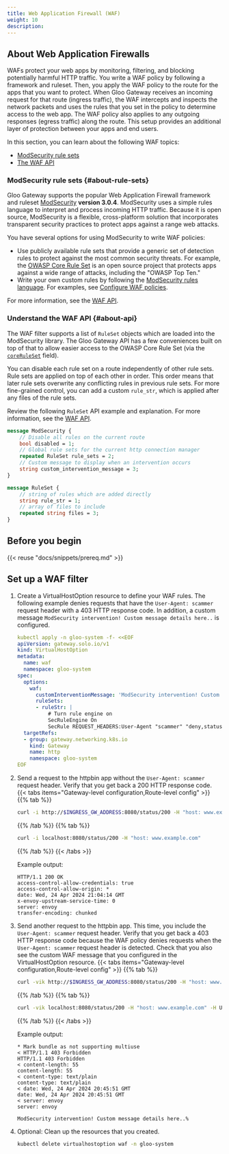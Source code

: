 ```yaml
---
title: Web Application Firewall (WAF)
weight: 10
description: 
---
```


## About Web Application Firewalls

WAFs protect your web apps by monitoring, filtering, and blocking potentially harmful HTTP traffic. You write a WAF policy by following a framework and ruleset. Then, you apply the WAF policy to the route for the apps that you want to protect. When Gloo Gateway receives an incoming request for that route (ingress traffic), the WAF intercepts and inspects the network packets and uses the rules that you set in the policy to determine access to the web app. The WAF policy also applies to any outgoing responses (egress traffic) along the route. This setup provides an additional layer of protection between your apps and end users.

In this section, you can learn about the following WAF topics:
* [ModSecurity rule sets](#about-rule-sets)
* [The WAF API](#about-api)

### ModSecurity rule sets {#about-rule-sets}

Gloo Gateway supports the popular Web Application Firewall framework and ruleset [ModSecurity](https://www.github.com/SpiderLabs/ModSecurity) **version 3.0.4**. ModSecurity uses a simple rules language to interpret and process incoming HTTP traffic. Because it is open source, ModSecurity is a flexible, cross-platform solution that incorporates transparent security practices to protect apps against a range web attacks. 

You have several options for using ModSecurity to write WAF policies:
* Use publicly available rule sets that provide a generic set of detection rules to protect against the most common security threats. For example, the [OWASP Core Rule Set](https://github.com/coreruleset/coreruleset) is an open source project that protects apps against a wide range of attacks, including the "OWASP Top Ten."
* Write your own custom rules by following the [ModSecurity rules language](https://github.com/owasp-modsecurity/ModSecurity/wiki/Reference-Manual-(v3.x)). For examples, see [Configure WAF policies](#config).

For more information, see the [WAF API](https://docs.solo.io/gloo-edge/latest/reference/api/github.com/solo-io/gloo/projects/gloo/api/v1/enterprise/options/waf/waf.proto.sk/).

### Understand the WAF API {#about-api}

The WAF filter supports a list of `RuleSet` objects which are loaded into the ModSecurity library. The Gloo Gateway API has a few conveniences built on top of that to allow easier access to the OWASP Core Rule Set (via the [`coreRuleSet`](https://docs.solo.io/gloo-edge/latest/reference/api/github.com/solo-io/gloo/projects/gloo/api/v1/enterprise/options/waf/waf.proto.sk/#coreruleset) field). 

You can disable each rule set on a route independently of other rule sets. Rule sets are applied on top of each other in order. This order means that later rule sets overwrite any conflicting rules in previous rule sets. For more fine-grained control, you can add a custom `rule_str`, which is applied after any files of the rule sets.

Review the following `RuleSet` API example and explanation. For more information, see the [WAF API](https://docs.solo.io/gloo-edge/latest/reference/api/github.com/solo-io/gloo/projects/gloo/api/v1/enterprise/options/waf/waf.proto.sk/).

```proto
message ModSecurity {
    // Disable all rules on the current route
    bool disabled = 1;
    // Global rule sets for the current http connection manager
    repeated RuleSet rule_sets = 2;
    // Custom message to display when an intervention occurs
    string custom_intervention_message = 3;
}

message RuleSet {
    // string of rules which are added directly
    string rule_str = 1;
    // array of files to include
    repeated string files = 3;
}
```

## Before you begin

{{< reuse "docs/snippets/prereq.md" >}}

## Set up a WAF filter

1. Create a VirtualHostOption resource to define your WAF rules. The following example denies requests that have the `User-Agent: scammer` request header with a 403 HTTP response code. In addition, a custom message `ModSecurity intervention! Custom message details here..` is configured.
   ```yaml
   kubectl apply -n gloo-system -f- <<EOF
   apiVersion: gateway.solo.io/v1
   kind: VirtualHostOption
   metadata:
     name: waf
     namespace: gloo-system
   spec:
     options:
       waf:
         customInterventionMessage: 'ModSecurity intervention! Custom message details here..'
         ruleSets:
         - ruleStr: |
             # Turn rule engine on
             SecRuleEngine On
             SecRule REQUEST_HEADERS:User-Agent "scammer" "deny,status:403,id:107,phase:1,msg:'blocked scammer'"
     targetRefs:
     - group: gateway.networking.k8s.io
       kind: Gateway
       name: http
       namespace: gloo-system
   EOF
   ```
   
2. Send a request to the httpbin app without the `User-Agent: scammer` request header. Verify that you get back a 200 HTTP response code.
   {{< tabs items="Gateway-level configuration,Route-level config" >}}
   {{% tab  %}}
   ```sh
   curl -i http://$INGRESS_GW_ADDRESS:8080/status/200 -H "host: www.example.com:8080" 
   ```
   {{% /tab %}}
   {{% tab  %}}
   ```sh
   curl -i localhost:8080/status/200 -H "host: www.example.com" 
   ```
   {{% /tab %}}
   {{< /tabs >}}
   
   Example output: 
   ```
   HTTP/1.1 200 OK
   access-control-allow-credentials: true
   access-control-allow-origin: *
   date: Wed, 24 Apr 2024 21:04:14 GMT
   x-envoy-upstream-service-time: 0
   server: envoy
   transfer-encoding: chunked
   ```

3. Send another request to the httpbin app. This time, you include the `User-Agent: scammer` request header. Verify that you get back a 403 HTTP response code because the WAF policy denies requests when the `User-Agent: scammer` request header is detected. Check that you also see the custom WAF message that you configured in the VirtualHostOption resource.
   {{< tabs items="Gateway-level configuration,Route-level config" >}}
   {{% tab  %}}
   ```sh
   curl -vik http://$INGRESS_GW_ADDRESS:8080/status/200 -H "host: www.example.com:8080" -H User-Agent:scammer 
   ```
   {{% /tab %}}
   {{% tab %}}
   ```sh
   curl -vik localhost:8080/status/200 -H "host: www.example.com" -H User-Agent:scammer 
   ```
   {{% /tab %}}
   {{< /tabs >}}
   
   Example output: 
   ```console {hl_lines=[2,3,13]}
   * Mark bundle as not supporting multiuse
   < HTTP/1.1 403 Forbidden
   HTTP/1.1 403 Forbidden
   < content-length: 55
   content-length: 55
   < content-type: text/plain
   content-type: text/plain
   < date: Wed, 24 Apr 2024 20:45:51 GMT
   date: Wed, 24 Apr 2024 20:45:51 GMT
   < server: envoy
   server: envoy

   ModSecurity intervention! Custom message details here..%  
   ```
   
4. Optional: Clean up the resources that you created. 
   ```sh
   kubectl delete virtualhostoption waf -n gloo-system 
   ```
   